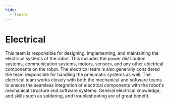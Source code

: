 ```yaml
---
hide:
  - footer
---
```


# Electrical

This team is responsible for designing, implementing, and maintaining the electrical systems of the robot. This includes the power distribution systems, communication systems, motors, sensors, and any other electrical components on the robot. The electrical team is also generally considered the team responsible for handling the pneumatic systems as well. The electrical team works closely with both the mechanical and software teams to ensure the seamless integration of electrical components with the robot's mechanical structure and software systems. General electrical knowledge, and skills such as soldering, and troubleshooting are of great benefit.
